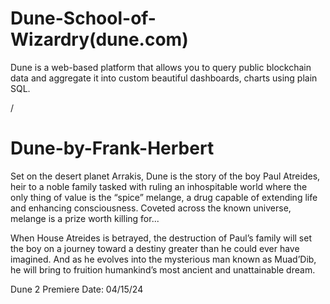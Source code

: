 # Dune-School-of-Wizardry(dune.com) 

Dune is a web-based platform that allows you to query public blockchain data and aggregate it into custom beautiful dashboards, charts using plain SQL.
 
 /
 # Dune-by-Frank-Herbert
Set on the desert planet Arrakis, Dune is the story of the boy Paul Atreides, heir to a noble family tasked with ruling an inhospitable world where the only thing of value is the “spice” melange, a drug capable of extending life and enhancing consciousness. Coveted across the known universe, melange is a prize worth killing for...

When House Atreides is betrayed, the destruction of Paul’s family will set the boy on a journey toward a destiny greater than he could ever have imagined. And as he evolves into the mysterious man known as Muad’Dib, he will bring to fruition humankind’s most ancient and unattainable dream.

Dune 2 Premiere Date: 04/15/24